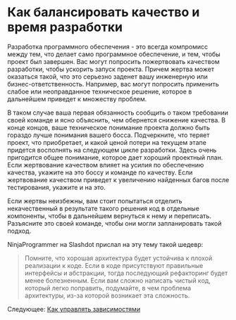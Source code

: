 # Как балансировать качество и время разработки
[//]: # (Version:1.0.0)
Разработка программного обеспечения - это всегда компромисс между тем, что делает само программное обеспечение, и тем, чтобы проект был завершен. Вас могут попросить пожертвовать качеством разработки, чтобы ускорить запуск проекта. Причем жертва может оказаться такой, что это серьезно заденет вашу инженерную или бизнес-ответственность. Например, вас могут попросить применить слабое или неоправданное техническое решение, которое в дальнейшем приведет к множеству проблем.

В таком случае ваша первая обязанность сообщить о таком требовании своей команде и ясно объяснить, чем обернется снижение качества. В конце концов, ваше техническое понимание проекта должно быть гораздо лучше понимания вашего босса. Подчеркните, что теряет проект, что приобретает, и какой ценой потери на текущем этапе придется восполнять на следующем цикле разработки. Здесь очень пригодится общее понимание, которое дает хороший проектный план. Если жертвование качеством влияет на усилия по обеспечению качества, укажите на это боссу и команде по качеству. Если жертвование качеством приведет к увеличению найденных багов после тестирования, укажите и на это.

Если жертвы неизбежны, вам стоит попытаться отделить некачественный в результате такого решения код в отдельные компоненты, чтобы в дальнейшем вернуться к нему и переписать. Разъясните это своей команде, чтобы они могли запланировать такой подход.

NinjaProgrammer на Slashdot прислал на эту тему такой шедевр:

> Помните, что хорошая архитектура будет устойчива к плохой реализации к коде. Если в коде присутствуют правильные интерфейсы и абстракции, тогда последующий рефакторинг будет менее болезненным. Если вам сложно написать чистый код, который легко поправить, подумайте, в чем проблема архитектуры, из-за которой возникает эта сложность.

Следующее: [Как управлять зависимостями](02-How-to-Manage-Software-System-Dependence.md)

